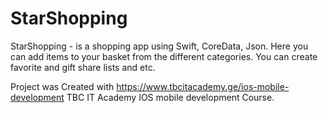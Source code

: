 # StarShopping
StarShopping - is a shopping app using Swift, CoreData, Json.   Here you can add items to your basket from the different  categories. You can create favorite and gift share lists and etc.

Project was Created with https://www.tbcitacademy.ge/ios-mobile-development TBC IT Academy IOS mobile development Course.
